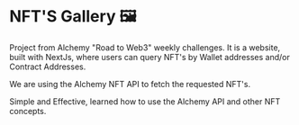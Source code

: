 # NFT'S Gallery 🖼️

Project from Alchemy "Road to Web3" weekly challenges.
It is a website, built with NextJs, where users can query NFT's  by Wallet addresses and/or Contract Addresses.

We are using the Alchemy NFT API to fetch the requested NFT's.

Simple and Effective, learned how to use the Alchemy API and other NFT concepts.